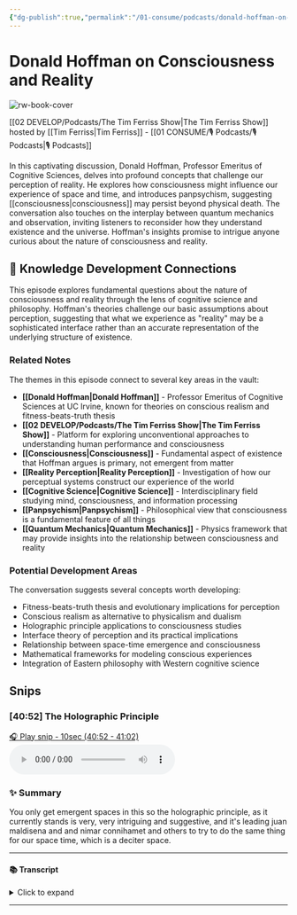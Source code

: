 ```yaml
---
{"dg-publish":true,"permalink":"/01-consume/podcasts/donald-hoffman-on-consciousness-and-reality/","title":"Donald Hoffman on Consciousness and Reality","tags":["podcasts","consciousness","philosophy","cognitive-science","reality","perception","panpsychism"],"created":"2023-01-20","updated":"2025-07-27"}
---
```


# Donald Hoffman on Consciousness and Reality

![rw-book-cover](https://images.weserv.nl/?url=https%3A%2F%2Fcontent.production.cdn.art19.com%2Fimages%2F69%2F10%2F10%2Ffb%2F691010fb-625e-4abe-993c-a57228b28dbe%2F91cb53ae0d5dbb379b9dffecf0a772593891d0d09bbe6d90ee746edbdb79e3ec75584f2ceb8260e9f675a90c05419b9b99842a76905b686f0f51c1a9d3e227ab.jpeg&w=300&h=300)

[[02 DEVELOP/Podcasts/The Tim Ferriss Show\|The Tim Ferriss Show]] hosted by [[Tim Ferriss\|Tim Ferriss]] - [[01 CONSUME/🎙️ Podcasts/🎙️ Podcasts\|🎙️ Podcasts]]

In this captivating discussion, Donald Hoffman, Professor Emeritus of Cognitive Sciences, delves into profound concepts that challenge our perception of reality. He explores how consciousness might influence our experience of space and time, and introduces panpsychism, suggesting [[consciousness\|consciousness]] may persist beyond physical death. The conversation also touches on the interplay between quantum mechanics and observation, inviting listeners to reconsider how they understand existence and the universe. Hoffman's insights promise to intrigue anyone curious about the nature of consciousness and reality.

## 🧠 Knowledge Development Connections

This episode explores fundamental questions about the nature of consciousness and reality through the lens of cognitive science and philosophy. Hoffman's theories challenge our basic assumptions about perception, suggesting that what we experience as "reality" may be a sophisticated interface rather than an accurate representation of the underlying structure of existence.

### Related Notes

The themes in this episode connect to several key areas in the vault:

- **[[Donald Hoffman\|Donald Hoffman]]** - Professor Emeritus of Cognitive Sciences at UC Irvine, known for theories on conscious realism and fitness-beats-truth thesis
- **[[02 DEVELOP/Podcasts/The Tim Ferriss Show\|The Tim Ferriss Show]]** - Platform for exploring unconventional approaches to understanding human performance and consciousness
- **[[Consciousness\|Consciousness]]** - Fundamental aspect of existence that Hoffman argues is primary, not emergent from matter
- **[[Reality Perception\|Reality Perception]]** - Investigation of how our perceptual systems construct our experience of the world
- **[[Cognitive Science\|Cognitive Science]]** - Interdisciplinary field studying mind, consciousness, and information processing
- **[[Panpsychism\|Panpsychism]]** - Philosophical view that consciousness is a fundamental feature of all things
- **[[Quantum Mechanics\|Quantum Mechanics]]** - Physics framework that may provide insights into the relationship between consciousness and reality

### Potential Development Areas

The conversation suggests several concepts worth developing:
- Fitness-beats-truth thesis and evolutionary implications for perception
- Conscious realism as alternative to physicalism and dualism
- Holographic principle applications to consciousness studies
- Interface theory of perception and its practical implications
- Relationship between space-time emergence and consciousness
- Mathematical frameworks for modeling conscious experiences
- Integration of Eastern philosophy with Western cognitive science

## Snips


### [40:52] The Holographic Principle


[🎧 Play snip - 10sec️ (40:52 - 41:02)](https://share.snipd.com/snip/193146e6-13b8-4971-b3a9-15001ee24f8a)
<audio controls> <source src="https://rss.art19.com/episodes/49f43155-f25b-4f1b-bb1b-96840b80f4d4.mp3?rss_browser=BAhJIgpTbmlwZAY6BkVU--7de01baece82063bda1cca2dc0d698735fdbe34a#t=40:52,41:02"> </audio>




### ✨ Summary
You only get emergent spaces in this so the holographic principle, as it currently stands is very, very intriguing and suggestive, and it's leading juan maldisena and and nimar connihamet and others to try to do the same thing for our space time, which is a deciter space.


---




#### 📚 Transcript
<details>
<summary>Click to expand</summary>
<blockquote><b>Donald Hoffman</b><br/><br/>You only get emergent space in this. So the holographic principle as it currently stands is very, very intriguing and suggestive, and it's leading Juan</blockquote>
</details>



---